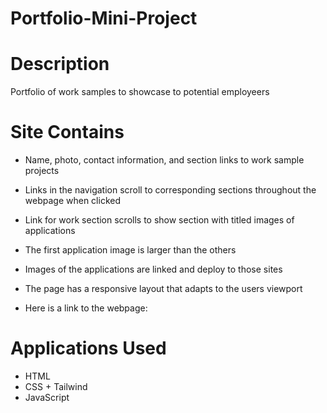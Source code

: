 # Portfolio-Mini-Project

# Description

Portfolio of work samples to showcase to potential employeers

# Site Contains

- Name, photo, contact information, and section links to work sample projects
- Links in the navigation scroll to corresponding sections throughout the webpage when clicked
- Link for work section scrolls to show section with titled images of applications
- The first application image is larger than the others
- Images of the applications are linked and deploy to those sites
- The page has a responsive layout that adapts to the users viewport

- Here is a link to the webpage:

# Applications Used

- HTML
- CSS + Tailwind
- JavaScript
